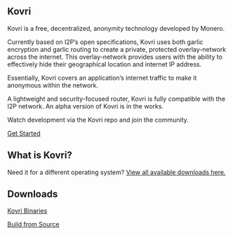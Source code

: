 <section class="container full col-xs-12">
    <div class="info-block info-block-main">
        <div class="main-bg">
        <div class="row middle-xs">
            <div class="col-lg-9 col-md-9 col-xs-12">
                <div class="main-info">
                    <h1 id="main-h1">Kovri</h1>
                    <p id="main-text">

Kovri is a free, decentralized, anonymity technology developed by Monero.

Currently based on I2P’s open specifications, Kovri uses both garlic encryption and garlic routing to create a private, protected overlay-network across the internet. This overlay-network provides users with the ability to effectively hide their geographical location and internet IP address.

Essentially, Kovri covers an application’s internet traffic to make it anonymous within the network.

A lightweight and security-focused router, Kovri is fully compatible with the I2P network. An alpha version of Kovri is in the works.

Watch development via the Kovri repo and join the community.</p>
                    <p><a href="/get-started/using/" class="btn-link btn-auto btn-primary">Get Started</a></p>
</div>
            </div>
        </div>
        </div>
    </div>
</section>
<section class="container">
    <div class="row">
        <div class="left two-thirds col-lg-8 col-md-8 col-sm-12 col-xs-12">
            <div class="info-block">
                <div class="row center-xs">
                    <div class="col"><h2>What is Kovri?</h2></div>
                </div>
                <div class="row">
                    <div class="col-xs-12"><p class="main-downloads">Need it for a different operating system? <a href="/downloads/">View all available downloads here.</a></p>
                    </div>
                </div>
            </div>
        </div>                
        <div class="right one-third col-lg-4 col-md-4 col-sm-12 col-xs-12">
            <div class="info-block">
                <div class="row center-xs">
                    <div class="col"><h2>Downloads</h2></div>
                </div>
                <div class="row center-xs">
                    <p><a href="#" class="btn-fixed">Kovri Binaries</a></p>
                    <p><a href="#" class="btn-fixed">Build from Source</a></p>
                </div>
            </div>
        </div>
    </div>
</section>